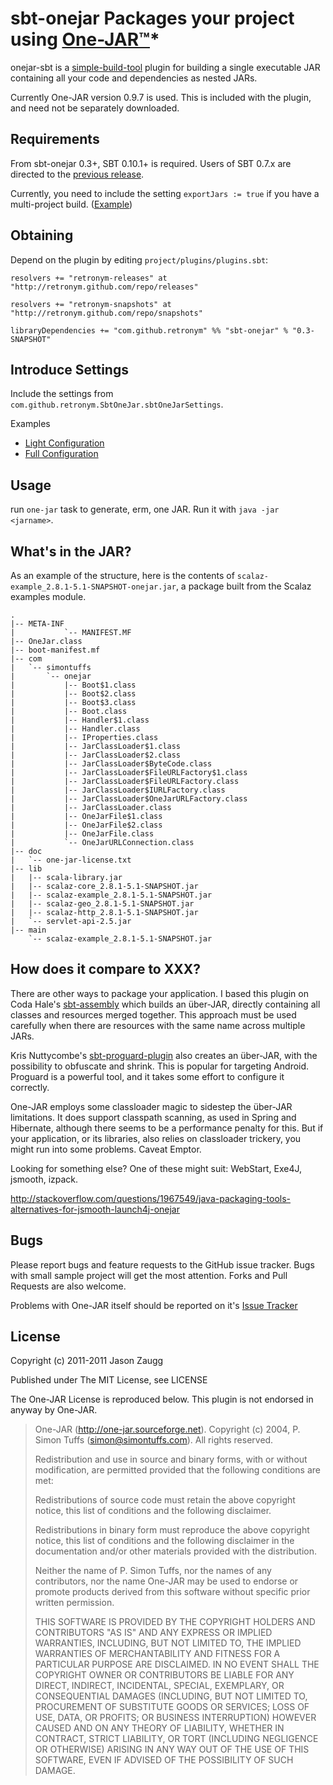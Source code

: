 # sbt-onejar Packages your project using [One-JAR™](http://one-jar.sourceforge.net)*

onejar-sbt is a [simple-build-tool](http://code.google.com/p/simple-build-tool/)
plugin for building a single executable JAR containing all your code and dependencies
as nested JARs.

Currently One-JAR version 0.9.7 is used. This is included with the plugin, and need not be separately downloaded.

## Requirements

From sbt-onejar 0.3+, SBT 0.10.1+ is required. Users of SBT 0.7.x are directed to the [previous release](https://github.com/retronym/sbt-onejar/tree/0.2).

Currently, you need to include the setting `exportJars := true` if you have a multi-project build. ([Example](https://github.com/retronym/sbt-onejar/blob/master/src/sbt-test/one-jar/multi/project/build.scala#L7))

## Obtaining

Depend on the plugin by editing
`project/plugins/plugins.sbt`:

```
resolvers += "retronym-releases" at "http://retronym.github.com/repo/releases"

resolvers += "retronym-snapshots" at "http://retronym.github.com/repo/snapshots"

libraryDependencies += "com.github.retronym" %% "sbt-onejar" % "0.3-SNAPSHOT"
```

## Introduce Settings

Include the settings from `com.github.retronym.SbtOneJar.sbtOneJarSettings`.

Examples

* [Light Configuration](https://github.com/retronym/sbt-onejar/blob/master/src/sbt-test/one-jar/basic/build.sbt#L1)
* [Full Configuration](https://github.com/retronym/sbt-onejar/blob/master/src/sbt-test/one-jar/multi/project/build.scala#L15)

## Usage

run `one-jar` task to generate, erm, one JAR. Run it with `java -jar <jarname>`.

## What's in the JAR?

As an example of the structure, here is the contents of `scalaz-example_2.8.1-5.1-SNAPSHOT-onejar.jar`, a package built
from the Scalaz examples module.

    .
    |-- META-INF
    |           `-- MANIFEST.MF
    |-- OneJar.class
    |-- boot-manifest.mf
    |-- com
    |   `-- simontuffs
    |       `-- onejar
    |           |-- Boot$1.class
    |           |-- Boot$2.class
    |           |-- Boot$3.class
    |           |-- Boot.class
    |           |-- Handler$1.class
    |           |-- Handler.class
    |           |-- IProperties.class
    |           |-- JarClassLoader$1.class
    |           |-- JarClassLoader$2.class
    |           |-- JarClassLoader$ByteCode.class
    |           |-- JarClassLoader$FileURLFactory$1.class
    |           |-- JarClassLoader$FileURLFactory.class
    |           |-- JarClassLoader$IURLFactory.class
    |           |-- JarClassLoader$OneJarURLFactory.class
    |           |-- JarClassLoader.class
    |           |-- OneJarFile$1.class
    |           |-- OneJarFile$2.class
    |           |-- OneJarFile.class
    |           `-- OneJarURLConnection.class
    |-- doc
    |   `-- one-jar-license.txt
    |-- lib
    |   |-- scala-library.jar
    |   |-- scalaz-core_2.8.1-5.1-SNAPSHOT.jar
    |   |-- scalaz-example_2.8.1-5.1-SNAPSHOT.jar
    |   |-- scalaz-geo_2.8.1-5.1-SNAPSHOT.jar
    |   |-- scalaz-http_2.8.1-5.1-SNAPSHOT.jar
    |   `-- servlet-api-2.5.jar
    |-- main
        `-- scalaz-example_2.8.1-5.1-SNAPSHOT.jar

## How does it compare to XXX?

There are other ways to package your application. I based this plugin on Coda Hale's
[sbt-assembly](https://github.com/codahale/assembly-sbt) which builds an über-JAR, directly containing
all classes and resources merged together. This approach must be used carefully
when there are resources with the same name across multiple JARs.

Kris Nuttycombe's [sbt-proguard-plugin](http:github.com/nuttycom/sbt-proguard-plugin) also creates an über-JAR, with the
possibility to obfuscate and shrink. This is popular for targeting Android. Proguard is a powerful tool, and it
takes some effort to configure it correctly.

One-JAR employs some classloader magic to sidestep the über-JAR limitations. It does support
classpath scanning, as used in Spring and Hibernate, although there seems to be a performance penalty for this. But
if your application, or its libraries, also relies on classloader trickery, you might run into some problems. Caveat Emptor.

Looking for something else? One of these might suit: WebStart, Exe4J, jsmooth, izpack.

http://stackoverflow.com/questions/1967549/java-packaging-tools-alternatives-for-jsmooth-launch4j-onejar

## Bugs

Please report bugs and feature requests to the GitHub issue tracker. Bugs with small sample project will get the most
attention. Forks and Pull Requests are also welcome.

Problems with One-JAR itself should be reported on it's [Issue Tracker](http://sourceforge.net/tracker/?group_id=111153)

## License

Copyright (c) 2011-2011 Jason Zaugg

Published under The MIT License, see LICENSE

The One-JAR License is reproduced below. This plugin is not endorsed in anyway by One-JAR.

>One-JAR (http://one-jar.sourceforge.net).  Copyright (c) 2004,
>P. Simon Tuffs (simon@simontuffs.com).  	All rights reserved.
>
>Redistribution and use in source and binary forms, with or without
>modification, are permitted provided that the following conditions are met:
>
>Redistributions of source code must retain the above copyright notice, this
>list of conditions and the following disclaimer.
>
>Redistributions in binary form must reproduce the above copyright notice,
>this list of conditions and the following disclaimer in the documentation
>and/or other materials provided with the distribution.
>
>Neither the name of P. Simon Tuffs, nor the names of any contributors,
>nor the name One-JAR may be used to endorse or promote products derived
>from this software without specific prior written permission.
>
>THIS SOFTWARE IS PROVIDED BY THE COPYRIGHT HOLDERS AND CONTRIBUTORS "AS IS"
>AND ANY EXPRESS OR IMPLIED WARRANTIES, INCLUDING, BUT NOT LIMITED TO, THE
>IMPLIED WARRANTIES OF MERCHANTABILITY AND FITNESS FOR A PARTICULAR PURPOSE
>ARE DISCLAIMED. IN NO EVENT SHALL THE COPYRIGHT OWNER OR CONTRIBUTORS BE
>LIABLE FOR ANY DIRECT, INDIRECT, INCIDENTAL, SPECIAL, EXEMPLARY, OR
>CONSEQUENTIAL DAMAGES (INCLUDING, BUT NOT LIMITED TO, PROCUREMENT OF
>SUBSTITUTE GOODS OR SERVICES; LOSS OF USE, DATA, OR PROFITS; OR BUSINESS
>INTERRUPTION) HOWEVER CAUSED AND ON ANY THEORY OF LIABILITY, WHETHER IN
>CONTRACT, STRICT LIABILITY, OR TORT (INCLUDING NEGLIGENCE OR OTHERWISE)
>ARISING IN ANY WAY OUT OF THE USE OF THIS SOFTWARE, EVEN IF ADVISED OF THE
>POSSIBILITY OF SUCH DAMAGE.